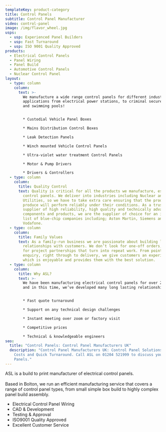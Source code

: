 ```yaml
---
templateKey: product-category
title: Control Panels
subtitle: Control Panel Manufacturer
video: control-panel
image: /img/flavor_wheel.jpg
usps:
  - usp: Experienced Panel Builders
  - usp: Fast Turnaround
  - usp: ISO 9001 Quality Approved
products:
  - Electrical Control Panels
  - Panel Wiring
  - Panel Build
  - Automotive Control Panels
  - Nuclear Control Panel
layout:
  - type: column
    column:
      text: >-
        We manufacture a wide range control panels for different industries and
        applications from electrical power stations, to criminal secure vehicles
        and swimming pools!


        * Custodial Vehicle Panel Boxes

        * Mains Distribution Control Boxes

        * Leak Detection Panels

        * Winch mounted Vehicle Control Panels

        * Ultra-violet water treatment Control Panels

        * Motor & Pump Drivers

        * Drivers & Controllers
  - type: column
    column:
      title: Quality Control
      text: Quality is critical for all the products we manufacture, especially
        control panels. We deliver into industries including Nuclear and
        Utilities, so we have to take extra care ensuring that the products we
        produce will perform reliably under their conditions. As a trusted
        supplier of high reliability, high quality and technically advanced
        components and products, we are the supplier of choice for an impressive
        list of blue-chip companies including; Aston Martin, Siemens and
        Vodafone.
  - type: column
    column:
      title: Family Values
      text: As a family-run business we are passionate about building long lasting
        relationships with customers. We don’t look for one-off orders, we look
        for project partnerships that turn into repeat work. From point of
        enquiry, right through to delivery, we give customers an experience
        which is enjoyable and provides them with the best solution.
  - type: column
    column:
      title: Why ASL?
      text: >-
        We have been manufacturing electrical control panels for over 20 years
        and in this time, we’ve developed many long lasting relationships.


        * Fast quote turnaround

        * Support on any technical design challenges

        * Instant meeting over zoom or factory visit

        * Competitive prices

        * Technical & knowledgeable engineers
seo:
  title: "Control Panels: Control Panel Manufacturers UK"
  description: "Control Panel Manufacturers UK: Control Panel Solutions at Low
    Costs and Quick Turnaround. Call ASL on 01204 521999 to discuss your Control
    Panels."
---
```

ASL is a build to print manufacturer of electrical control panels.\
\
Based in Bolton, we run an efficient manufacturing service that covers a range of control panel types, from small simple box build to highly complex panel build assembly.

* Electrical Control Panel Wiring
* CAD & Development 
* Testing & Approval
* ISO9001 Quality Approved
* Excellent Customer Service